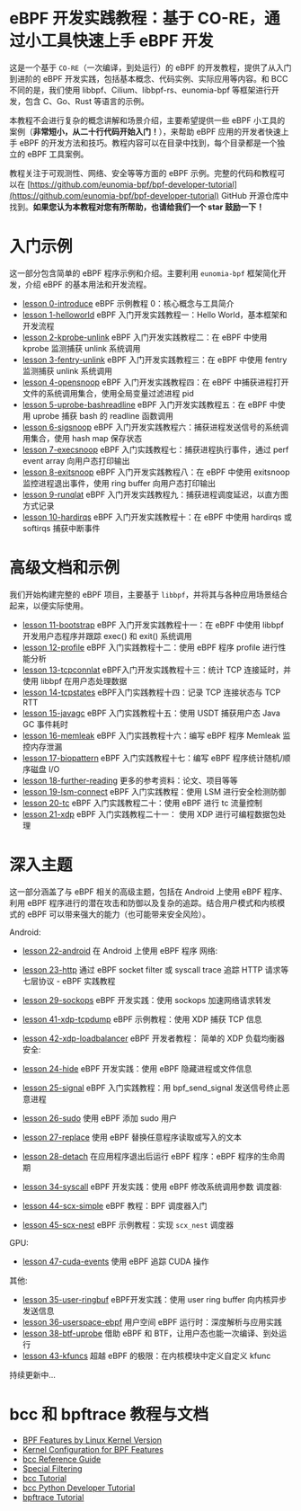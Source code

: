 # eBPF 开发实践教程：基于 CO-RE，通过小工具快速上手 eBPF 开发

这是一个基于 `CO-RE`（一次编译，到处运行）的 eBPF 的开发教程，提供了从入门到进阶的 eBPF 开发实践，包括基本概念、代码实例、实际应用等内容。和 BCC 不同的是，我们使用 libbpf、Cilium、libbpf-rs、eunomia-bpf 等框架进行开发，包含 C、Go、Rust 等语言的示例。

本教程不会进行复杂的概念讲解和场景介绍，主要希望提供一些 eBPF 小工具的案例（**非常短小，从二十行代码开始入门！**），来帮助 eBPF 应用的开发者快速上手 eBPF 的开发方法和技巧。教程内容可以在目录中找到，每个目录都是一个独立的 eBPF 工具案例。

教程关注于可观测性、网络、安全等等方面的 eBPF 示例。完整的代码和教程可以在 [https://github.com/eunomia-bpf/bpf-developer-tutorial](https://github.com/eunomia-bpf/bpf-developer-tutorial) GitHub 开源仓库中找到。**如果您认为本教程对您有所帮助，也请给我们一个 star 鼓励一下！**

# 入门示例

这一部分包含简单的 eBPF 程序示例和介绍。主要利用 `eunomia-bpf` 框架简化开发，介绍 eBPF 的基本用法和开发流程。

- [lesson 0-introduce](0-introduce/README.zh.md) eBPF 示例教程 0：核心概念与工具简介
- [lesson 1-helloworld](1-helloworld/README.zh.md) eBPF 入门开发实践教程一：Hello World，基本框架和开发流程
- [lesson 2-kprobe-unlink](2-kprobe-unlink/README.zh.md) eBPF 入门开发实践教程二：在 eBPF 中使用 kprobe 监测捕获 unlink 系统调用
- [lesson 3-fentry-unlink](3-fentry-unlink/README.zh.md) eBPF 入门开发实践教程三：在 eBPF 中使用 fentry 监测捕获 unlink 系统调用
- [lesson 4-opensnoop](4-opensnoop/README.zh.md) eBPF 入门开发实践教程四：在 eBPF 中捕获进程打开文件的系统调用集合，使用全局变量过滤进程 pid
- [lesson 5-uprobe-bashreadline](5-uprobe-bashreadline/README.zh.md) eBPF 入门开发实践教程五：在 eBPF 中使用  uprobe 捕获 bash 的 readline 函数调用
- [lesson 6-sigsnoop](6-sigsnoop/README.zh.md) eBPF 入门开发实践教程六：捕获进程发送信号的系统调用集合，使用 hash map 保存状态
- [lesson 7-execsnoop](7-execsnoop/README.zh.md) eBPF 入门实践教程七：捕获进程执行事件，通过 perf event array 向用户态打印输出
- [lesson 8-exitsnoop](8-exitsnoop/README.zh.md) eBPF 入门开发实践教程八：在 eBPF 中使用 exitsnoop 监控进程退出事件，使用 ring buffer 向用户态打印输出
- [lesson 9-runqlat](9-runqlat/README.zh.md) eBPF 入门开发实践教程九：捕获进程调度延迟，以直方图方式记录
- [lesson 10-hardirqs](10-hardirqs/README.zh.md) eBPF 入门开发实践教程十：在 eBPF 中使用 hardirqs 或 softirqs 捕获中断事件

# 高级文档和示例

我们开始构建完整的 eBPF 项目，主要基于 `libbpf`，并将其与各种应用场景结合起来，以便实际使用。

- [lesson 11-bootstrap](11-bootstrap/README.zh.md) eBPF 入门开发实践教程十一：在 eBPF 中使用 libbpf 开发用户态程序并跟踪 exec() 和 exit() 系统调用
- [lesson 12-profile](12-profile/README.zh.md) eBPF 入门实践教程十二：使用 eBPF 程序 profile 进行性能分析
- [lesson 13-tcpconnlat](13-tcpconnlat/README.zh.md) eBPF入门开发实践教程十三：统计 TCP 连接延时，并使用 libbpf 在用户态处理数据
- [lesson 14-tcpstates](14-tcpstates/README.zh.md) eBPF入门实践教程十四：记录 TCP 连接状态与 TCP RTT
- [lesson 15-javagc](15-javagc/README.zh.md) eBPF 入门实践教程十五：使用 USDT 捕获用户态 Java GC 事件耗时
- [lesson 16-memleak](16-memleak/README.zh.md) eBPF 入门实践教程十六：编写 eBPF 程序 Memleak 监控内存泄漏
- [lesson 17-biopattern](17-biopattern/README.zh.md) eBPF 入门实践教程十七：编写 eBPF 程序统计随机/顺序磁盘 I/O
- [lesson 18-further-reading](18-further-reading/README.zh.md) 更多的参考资料：论文、项目等等
- [lesson 19-lsm-connect](19-lsm-connect/README.zh.md) eBPF 入门实践教程：使用 LSM 进行安全检测防御
- [lesson 20-tc](20-tc/README.zh.md) eBPF 入门实践教程二十：使用 eBPF 进行 tc 流量控制
- [lesson 21-xdp](21-xdp/README.zh.md) eBPF 入门实践教程二十一： 使用 XDP 进行可编程数据包处理

# 深入主题

这一部分涵盖了与 eBPF 相关的高级主题，包括在 Android 上使用 eBPF 程序、利用 eBPF 程序进行的潜在攻击和防御以及复杂的追踪。结合用户模式和内核模式的 eBPF 可以带来强大的能力（也可能带来安全风险）。

Android:

- [lesson 22-android](22-android/README.zh.md) 在 Android 上使用 eBPF 程序
网络:

- [lesson 23-http](23-http/README.zh.md) 通过 eBPF socket filter 或 syscall trace 追踪 HTTP 请求等七层协议 - eBPF 实践教程
- [lesson 29-sockops](29-sockops/README.zh.md) eBPF 开发实践：使用 sockops 加速网络请求转发
- [lesson 41-xdp-tcpdump](41-xdp-tcpdump/README.zh.md) eBPF 示例教程：使用 XDP 捕获 TCP 信息
- [lesson 42-xdp-loadbalancer](42-xdp-loadbalancer/README.zh.md) eBPF 开发者教程： 简单的 XDP 负载均衡器
安全:

- [lesson 24-hide](24-hide/README.zh.md) eBPF 开发实践：使用 eBPF 隐藏进程或文件信息
- [lesson 25-signal](25-signal/README.zh.md) eBPF 入门实践教程：用 bpf_send_signal 发送信号终止恶意进程
- [lesson 26-sudo](26-sudo/README.zh.md) 使用 eBPF 添加 sudo 用户
- [lesson 27-replace](27-replace/README.zh.md) 使用 eBPF 替换任意程序读取或写入的文本
- [lesson 28-detach](28-detach/README.zh.md) 在应用程序退出后运行 eBPF 程序：eBPF 程序的生命周期
- [lesson 34-syscall](34-syscall/README.zh.md) eBPF 开发实践：使用 eBPF 修改系统调用参数
调度器:

- [lesson 44-scx-simple](44-scx-simple/README.zh.md) eBPF 教程：BPF 调度器入门
- [lesson 45-scx-nest](45-scx-nest/README.zh.md) eBPF 示例教程：实现 `scx_nest` 调度器

GPU:

- [lesson 47-cuda-events](47-cuda-events/README.zh.md) 使用 eBPF 追踪 CUDA 操作

其他:

- [lesson 35-user-ringbuf](35-user-ringbuf/README.zh.md) eBPF开发实践：使用 user ring buffer 向内核异步发送信息
- [lesson 36-userspace-ebpf](36-userspace-ebpf/README.zh.md) 用户空间 eBPF 运行时：深度解析与应用实践
- [lesson 38-btf-uprobe](38-btf-uprobe/README.zh.md) 借助 eBPF 和 BTF，让用户态也能一次编译、到处运行
- [lesson 43-kfuncs](43-kfuncs/README.zh.md) 超越 eBPF 的极限：在内核模块中定义自定义 kfunc

持续更新中...

# bcc 和 bpftrace 教程与文档

- [BPF Features by Linux Kernel Version](bcc-documents/kernel-versions.md)
- [Kernel Configuration for BPF Features](bcc-documents/kernel_config.md)
- [bcc Reference Guide](bcc-documents/reference_guide.md)
- [Special Filtering](bcc-documents/special_filtering.md)
- [bcc Tutorial](bcc-documents/tutorial.md)
- [bcc Python Developer Tutorial](bcc-documents/tutorial_bcc_python_developer.md)
- [bpftrace Tutorial](bpftrace-tutorial/README.md)
